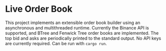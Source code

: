 # Live Order Book

This project implements an extensible order book builder using an asynchronous and multithreaded runtime. Currently the Binance API is supported, and BTree and Fenwick Tree order books are implemented. The top bid and asks are periodically printed to the standard output. No API keys are currently required. Can be run with `cargo run`.
